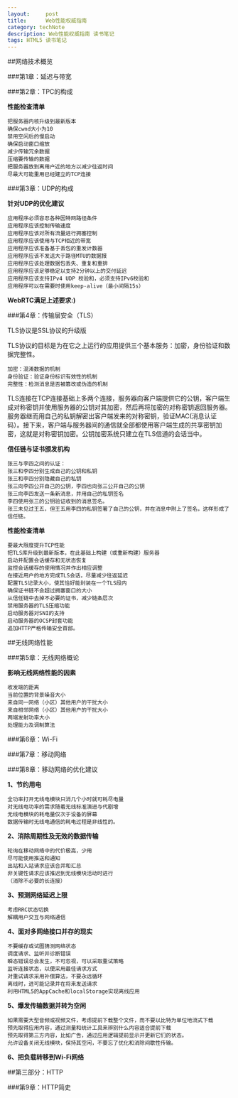 ```yaml
---
layout:     post
title:      Web性能权威指南
category: techNote
description: Web性能权威指南 读书笔记
tags: HTML5 读书笔记
---
```

##网络技术概览

###第1章：延迟与带宽

###第2章：TPC的构成

**性能检查清单**

    把服务器内核升级到最新版本
    确保cwnd大小为10
    禁用空闲后的慢启动
    确保启动窗口缩放
    减少传输冗余数据
    压缩要传输的数据
    把服务器放到离用户近的地方以减少往返时间
    尽最大可能重用已经建立的TCP连接

###第3章：UDP的构成

**针对UDP的优化建议**

    应用程序必须容忍各种因特网路径条件
    应用程序应该控制传输速度
    应用程序应该对所有流量进行拥塞控制
    应用程序应该使用与TCP相近的带宽
    应用程序应该准备基于丢包的重发计数器
    应用程序应该不发送大于路径MTU的数据报
    应用程序应该处理数据包丢失、重复和重排
    应用程序应该足够稳定以支持2分钟以上的交付延迟
    应用程序应该支持IPv4 UDP 校验和，必须支持IPv6校验和
    应用程序可以在需要时使用keep-alive（最小间隔15s）

**WebRTC满足上述要求:)**

###第4章：传输层安全（TLS）

TLS协议是SSL协议的升级版

TLS协议的目标是为在它之上运行的应用提供三个基本服务：加密，身份验证和数据完整性。
    
    加密：混淆数据的机制
    身份验证：验证身份标识有效性的机制
    完整性：检测消息是否被篡改或伪造的机制

TLS连接在TCP连接基础上多两个连接，服务器向客户端提供它的公钥，客户端生成对称密钥并使用服务器的公钥对其加密，然后再将加密的对称密钥返回服务器。服务器继而用自己的私钥解密出客户端发来的对称密钥，验证MAC(消息认证码）。接下来，客户端与服务器间的通信就全部都使用客户端生成的共享密钥加密，这就是对称密钥加密。公钥加密系统只建立在TLS信道的会话当中。

**信任链与证书颁发机构**

    张三与李四之间的认证：
    张三和李四分别生成自己的公钥和私钥
    张三和李四分别隐藏自己的私钥
    张三向李四公开自己的公钥，李四也向张三公开自己的公钥
    张三向李四发送一条新消息，并用自己的私钥签名
    李四使用张三的公钥验证收到的消息签名。
    张三未见过王五，但王五用李四的私钥签署了自己的公钥，并在消息中附上了签名，这样形成了信任链。

**性能检查清单**

    要最大限度提升TCP性能
    把TLS库升级到最新版本，在此基础上构建（或重新构建）服务器
    启动并配置会话缓存和无状态恢复
    监控会话缓存的使用情况并作出相应调整
    在接近用户的地方完成TLS会话，尽量减少往返延迟
    配置TLS记录大小，使其恰好能封装在一个TLS段内
    确保证书链不会超过拥塞窗口的大小
    从信任链中去掉不必要的证书，减少链条层次
    禁用服务器的TLS压缩功能
    启动服务器对SNI的支持
    启动服务器的OCSP封套功能
    追加HTTP严格传输安全首部。

##无线网络性能

###第5章：无线网络概论 

**影响无线网络性能的因素**

    收发端的距离
    当前位置的背景噪音大小
    来自同一网络（小区）其他用户的干扰大小
    来自相邻网络（小区）其他用户的干扰大小
    两端发射功率大小
    处理能力及调制算法

###第6章：Wi-Fi

###第7章：移动网络

###第8章：移动网络的优化建议

**1、节约用电**
    
    全功率打开无线电模块只消几个小时就可耗尽电量
    对无线电功率的需求随着无线标准演进与代剧增
    无线电模块的耗电量仅次于设备的屏幕
    数据传输时无线电通信的耗电过程是非线性的。

**2、消除周期性及无效的数据传输**

    轮询在移动网络中的代价极高，少用
    尽可能使用推送和通知
    出站和入站请求应该合并和汇总
    非关键性请求应该推迟到无线模块活动时进行
    （消除不必要的长连接）

**3、预测网络延迟上限**

    考虑RRC状态切换
    解耦用户交互与网络通信

**4、面对多网络接口并存的现实**

    不要缓存或试图猜测网络状态
    调度请求、监听并诊断错误
    瞬态错误总会发生，不可忽视，可以采取重试策略
    监听连接状态，以便采用最佳请求方式
    对重试请求采用补偿算法，不要永远循环
    离线时，进可能记录并在将来发送请求
    利用HTML5的AppCache和localStorage实现离线应用

**5、爆发传输数据并转为空闲**

    如果需要大型音频或视频文件，考虑提前下载整个文件，而不要以比特为单位地流式下载
    预先取得应用内容，通过测量和统计工具来辨别什么内容适合提前下载
    预先取得第三方内容，比如广告，通过应用逻辑提前显示并更新它们的状态。
    允许设备关闭无线模块，保持其空闲，不要忘了优化和消除间歇性传输。

**6、把负载转移到Wi-Fi网络**

##第三部分：HTTP

###第9章：HTTP简史
